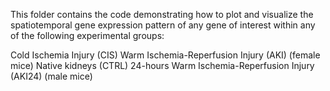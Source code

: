 This folder contains the code demonstrating how to plot and visualize the spatiotemporal gene expression pattern of any gene of interest within any of the following experimental groups:

Cold Ischemia Injury (CIS)
Warm Ischemia-Reperfusion Injury (AKI) (female mice)
Native kidneys (CTRL)
24-hours Warm Ischemia-Reperfusion Injury (AKI24) (male mice)





